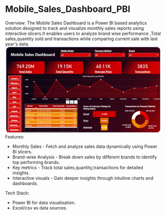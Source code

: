 # Mobile_Sales_Dashboard_PBI
Overview:
        The Mobile Sales Dashboard is a Power BI based analytics solution designed to track  and visualize monthly sales reports using interactive slicers.It enables users to analyze brand wise performance ,Total sales,quantity sold and transactions while comparing current sale with last year's data.
![image alt](https://github.com/Vijay-Dhok/Mobile_Sales_Dashboard_PBI/blob/0aad21e55cc73e863163c15dfa4eb23144f0a3b7/Dashboard_mobiles_sales.png)
Features:
* Monthly Sales - Fetch and analyze sales data dynamically using Power BI slicers.
* Brand-wise Analysis - Break down sales by different brands to identify top performing brands.
* Key metrics - Track total sales,quantity,transactions for detailed insights.
* Interactive visuals - Gain deeper insights through intuitive charts and dashboards.

Tech Stack:
 * Power BI for data visualisation.
 * Excel/csv as data sources.
